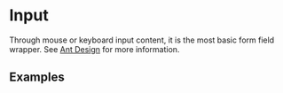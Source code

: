 # Input

Through mouse or keyboard input content, it is the most basic form field wrapper. See [Ant Design](https://ant.design/components/input/) for more information.

## Examples

<demo name="basic"></demo>
